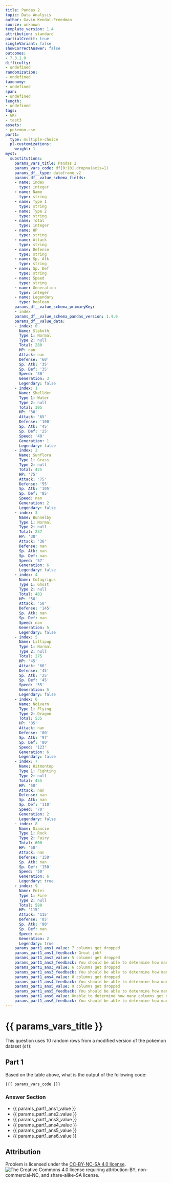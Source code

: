 ```yaml
---
title: Pandas 2
topic: Data Analysis
author: Gavin Kendal-Freedman
source: unknown
template_version: 1.4
attribution: standard
partialCredit: true
singleVariant: false
showCorrectAnswer: false
outcomes:
- 7.3.1.0
difficulty:
- undefined
randomization:
- undefined
taxonomy:
- undefined
span:
- undefined
length:
- undefined
tags:
- GKF
- test3
assets:
- pokemon.csv
part1:
  type: multiple-choice
  pl-customizations:
    weight: 1
myst:
  substitutions:
    params_vars_title: Pandas 2
    params_vars_code: df[0:10].dropna(axis=1)
    params_df__type: dataframe_v2
    params_df__value_schema_fields:
    - name: index
      type: integer
    - name: Name
      type: string
    - name: Type 1
      type: string
    - name: Type 2
      type: string
    - name: Total
      type: integer
    - name: HP
      type: string
    - name: Attack
      type: string
    - name: Defense
      type: string
    - name: Sp. Atk
      type: string
    - name: Sp. Def
      type: string
    - name: Speed
      type: string
    - name: Generation
      type: integer
    - name: Legendary
      type: boolean
    params_df__value_schema_primaryKey:
    - index
    params_df__value_schema_pandas_version: 1.4.0
    params_df__value_data:
    - index: 0
      Name: Slakoth
      Type 1: Normal
      Type 2: null
      Total: 280
      HP: nan
      Attack: nan
      Defense: '60'
      Sp. Atk: '35'
      Sp. Def: '35'
      Speed: '30'
      Generation: 3
      Legendary: false
    - index: 1
      Name: Shellder
      Type 1: Water
      Type 2: null
      Total: 305
      HP: '30'
      Attack: '65'
      Defense: '100'
      Sp. Atk: '45'
      Sp. Def: '25'
      Speed: '40'
      Generation: 1
      Legendary: false
    - index: 2
      Name: Sunflora
      Type 1: Grass
      Type 2: null
      Total: 425
      HP: '75'
      Attack: '75'
      Defense: '55'
      Sp. Atk: '105'
      Sp. Def: '85'
      Speed: nan
      Generation: 2
      Legendary: false
    - index: 3
      Name: Bunnelby
      Type 1: Normal
      Type 2: null
      Total: 237
      HP: '38'
      Attack: '36'
      Defense: nan
      Sp. Atk: nan
      Sp. Def: nan
      Speed: '57'
      Generation: 6
      Legendary: false
    - index: 4
      Name: Cofagrigus
      Type 1: Ghost
      Type 2: null
      Total: 483
      HP: '58'
      Attack: '50'
      Defense: '145'
      Sp. Atk: nan
      Sp. Def: nan
      Speed: nan
      Generation: 5
      Legendary: false
    - index: 5
      Name: Lillipup
      Type 1: Normal
      Type 2: null
      Total: 275
      HP: '45'
      Attack: '60'
      Defense: '45'
      Sp. Atk: '25'
      Sp. Def: '45'
      Speed: '55'
      Generation: 5
      Legendary: false
    - index: 6
      Name: Noivern
      Type 1: Flying
      Type 2: Dragon
      Total: 535
      HP: '85'
      Attack: nan
      Defense: '80'
      Sp. Atk: '97'
      Sp. Def: '80'
      Speed: '123'
      Generation: 6
      Legendary: false
    - index: 7
      Name: Hitmontop
      Type 1: Fighting
      Type 2: null
      Total: 455
      HP: '50'
      Attack: nan
      Defense: nan
      Sp. Atk: nan
      Sp. Def: '110'
      Speed: '70'
      Generation: 2
      Legendary: false
    - index: 8
      Name: Diancie
      Type 1: Rock
      Type 2: Fairy
      Total: 600
      HP: '50'
      Attack: nan
      Defense: '150'
      Sp. Atk: nan
      Sp. Def: '150'
      Speed: '50'
      Generation: 6
      Legendary: true
    - index: 9
      Name: Entei
      Type 1: Fire
      Type 2: null
      Total: 580
      HP: '115'
      Attack: '115'
      Defense: '85'
      Sp. Atk: '90'
      Sp. Def: nan
      Speed: nan
      Generation: 2
      Legendary: true
    params_part1_ans1_value: 7 columns get dropped
    params_part1_ans1_feedback: Great job!
    params_part1_ans2_value: 5 columns get dropped
    params_part1_ans2_feedback: You should be able to determine how many get dropped.
    params_part1_ans3_value: 6 columns get dropped
    params_part1_ans3_feedback: You should be able to determine how many get dropped.
    params_part1_ans4_value: 8 columns get dropped
    params_part1_ans4_feedback: You should be able to determine how many get dropped.
    params_part1_ans5_value: 9 columns get dropped
    params_part1_ans5_feedback: You should be able to determine how many get dropped.
    params_part1_ans6_value: Unable to determine how many columns get dropped
    params_part1_ans6_feedback: You should be able to determine how many get dropped.
---
```

# {{ params_vars_title }}
This question uses 10 random rows from a modified version of the pokemon dataset (`df`):

<pl-dataframe params-name="df" show-dimensions=true show-python=false></pl-dataframe>

## Part 1

Based on the table above, what is the output of the following code:

```python
{{{ params_vars_code }}}
```

### Answer Section

- {{ params_part1_ans1_value }}
- {{ params_part1_ans2_value }}
- {{ params_part1_ans3_value }}
- {{ params_part1_ans4_value }}
- {{ params_part1_ans5_value }}
- {{ params_part1_ans6_value }}

## Attribution

Problem is licensed under the [CC-BY-NC-SA 4.0 license](https://creativecommons.org/licenses/by-nc-sa/4.0/).<br> ![The Creative Commons 4.0 license requiring attribution-BY, non-commercial-NC, and share-alike-SA license.](https://raw.githubusercontent.com/firasm/bits/master/by-nc-sa.png)